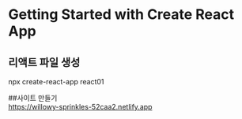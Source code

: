 # Getting Started with Create React App

## 리액트 파일 생성
npx create-react-app react01   

##사이트 만들기   
https://willowy-sprinkles-52caa2.netlify.app
